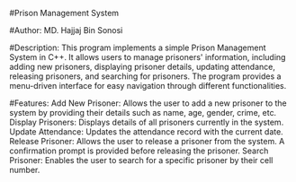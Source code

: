#Prison Management System

#Author: MD. Hajjaj Bin Sonosi

#Description:
This program implements a simple Prison Management System in C++. It allows users to manage prisoners' information, including adding new prisoners, displaying prisoner details, updating attendance, releasing prisoners, and searching for prisoners. The program provides a menu-driven interface for easy navigation through different functionalities.

#Features:
Add New Prisoner: Allows the user to add a new prisoner to the system by providing their details such as name, age, gender, crime, etc.
Display Prisoners: Displays details of all prisoners currently in the system.
Update Attendance: Updates the attendance record with the current date.
Release Prisoner: Allows the user to release a prisoner from the system. A confirmation prompt is provided before releasing the prisoner.
Search Prisoner: Enables the user to search for a specific prisoner by their cell number.
